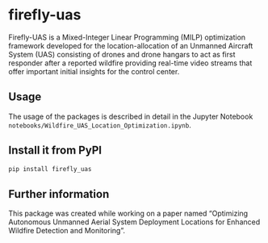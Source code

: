 # firefly-uas
Firefly-UAS is a Mixed-Integer Linear Programming (MILP) optimization framework developed for the location-allocation of  an Unmanned Aircraft System (UAS) consisting of drones and drone hangars to act as first responder after a reported wildfire providing real-time video streams that offer important initial insights for the control center.

## Usage

The usage of the packages is described in detail in the Jupyter Notebook `notebooks/Wildfire_UAS_Location_Optimization.ipynb`.

## Install it from PyPI

```bash
pip install firefly_uas
```

## Further information

This package was created while working on a paper named “Optimizing Autonomous Unmanned Aerial System Deployment Locations for Enhanced Wildfire Detection and Monitoring”.
